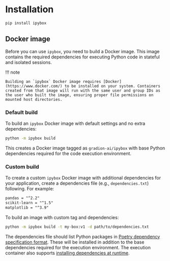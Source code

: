 # Installation

```bash
pip install ipybox
```

## Docker image

Before you can use `ipybox`, you need to build a Docker image. This image contains the required dependencies for executing Python code in stateful and isolated sessions.

!!! note

    Building an `ipybox` Docker image requires [Docker](https://www.docker.com/) to be installed on your system. Containers created from that image will run with the same user and group IDs as the user who built the image, ensuring proper file permissions on mounted host directories.

### Default build

To build an `ipybox` Docker image with default settings and no extra dependencies:

```bash
python -m ipybox build
```

This creates a Docker image tagged as `gradion-ai/ipybox` with base Python dependencies required for the code execution environment.

### Custom build

To create a custom `ipybox` Docker image with additional dependencies for your application, create a dependencies file (e.g., `dependencies.txt`) following. For example:

```txt title="dependencies.txt"
pandas = "^2.2"
scikit-learn = "^1.5"
matplotlib = "^3.9"
```

To build an image with custom tag and dependencies:

```bash
python -m ipybox build -t my-box:v1 -d path/to/dependencies.txt
```

The dependencies file should list Python packages in [Poetry dependency specification format](https://python-poetry.org/docs/dependency-specification/). These will be installed in addition to the base dependencies required for the execution environment. The execution container also supports [installing dependencies at runtime](usage.md#installing-dependencies-at-runtime).
